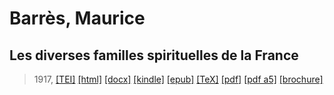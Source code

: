 # Barrès, Maurice
## Les diverses familles spirituelles de la France

> 1917,  <a title="Source XML/TEI" class="mime48 tei" href="https://hurlus.github.io/tei/barres1917_familles.xml">[TEI]</a>  <a title="HTML une page" class="mime48 html" href="https://hurlus.github.io/barres1917_familles/barres1917_familles.html">[html]</a>  <a title="Bureautique (LibreOffice, MS.Word)" class="mime48 docx" href="https://hurlus.github.io/barres1917_familles/barres1917_familles.docx">[docx]</a>  <a title="Amazon.kindle" class="mime48 mobi" href="https://hurlus.github.io/barres1917_familles/barres1917_familles.mobi">[kindle]</a>  <a title="EPUB, pour liseuses et téléphones" class="mime48 epub" href="https://hurlus.github.io/barres1917_familles/barres1917_familles.epub">[epub]</a>  <a title="LaTeX" class="mime48 tex" href="https://hurlus.github.io/barres1917_familles/barres1917_familles.tex">[TeX]</a>  <a title="PDF à imprimer, A4 2 colonnes" class="mime48 pdf" href="https://hurlus.github.io/barres1917_familles/barres1917_familles.pdf">[pdf]</a>  <a title="PDF à lire, A5 une colonne" class="mime48 a5" href="https://hurlus.github.io/barres1917_familles/barres1917_familles_a5.pdf">[pdf a5]</a>  <a title="Brochure à agrafer, pdf imposé pour imprimante recto/verso" class="mime48 brochure" href="https://hurlus.github.io/barres1917_familles/barres1917_familles_brochure.pdf">[brochure]</a> 

